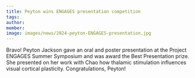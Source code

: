 ```yaml
---
title: Peyton wins ENGAGES presentation competition
tags:
author: 
member: 
image: images/news/2024-peyton-ENGAGES-presentation.jpg
---
```


Bravo!  Peyton Jackson gave an oral and poster presentation at the Project ENGAGES Summer Symposium and was award the Best Presentation prize.  She presented on her work with Chao how thalamic stimulation influences visual cortical plasticity.  Congratulations, Peyton!
